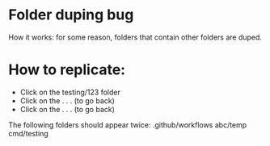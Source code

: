 # Folder duping bug

How it works: for some reason, folders that contain other folders are duped.

# How to replicate:

- Click on the testing/123 folder
- Click on the . . . (to go back)
- Click on the . . . (to go back)

The following folders should appear twice:
.github/workflows
abc/temp
cmd/testing